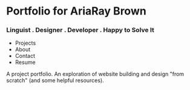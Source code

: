 # Portfolio for AriaRay Brown
### Linguist .  Designer .  Developer .  Happy to Solve It
* Projects
* About
* Contact
* Resume

A project portfolio. An exploration of website building and design "from scratch" (and some helpful resources).
